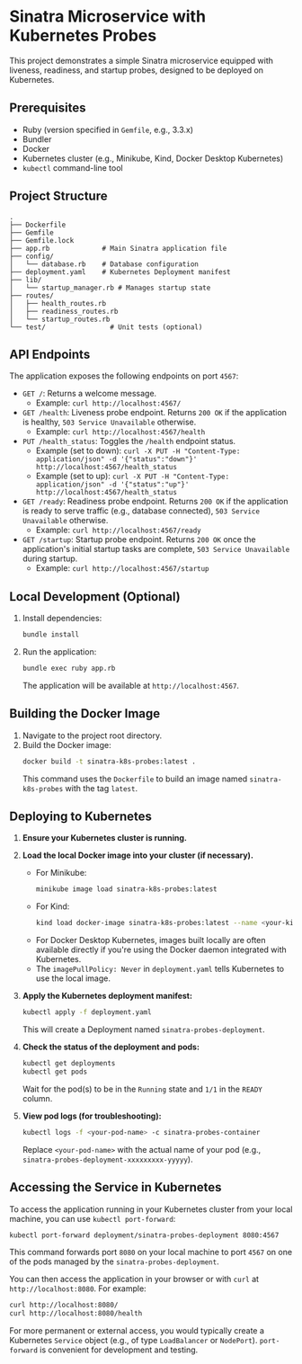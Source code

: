 # Sinatra Microservice with Kubernetes Probes

This project demonstrates a simple Sinatra microservice equipped with liveness, readiness, and startup probes, designed to be deployed on Kubernetes.

## Prerequisites

*   Ruby (version specified in `Gemfile`, e.g., 3.3.x)
*   Bundler
*   Docker
*   Kubernetes cluster (e.g., Minikube, Kind, Docker Desktop Kubernetes)
*   `kubectl` command-line tool

## Project Structure

```
.
├── Dockerfile
├── Gemfile
├── Gemfile.lock
├── app.rb             # Main Sinatra application file
├── config/
│   └── database.rb    # Database configuration
├── deployment.yaml    # Kubernetes Deployment manifest
├── lib/
│   └── startup_manager.rb # Manages startup state
├── routes/
│   ├── health_routes.rb
│   ├── readiness_routes.rb
│   └── startup_routes.rb
└── test/                # Unit tests (optional)
```

## API Endpoints

The application exposes the following endpoints on port `4567`:

*   `GET /`: Returns a welcome message.
    *   Example: `curl http://localhost:4567/`
*   `GET /health`: Liveness probe endpoint. Returns `200 OK` if the application is healthy, `503 Service Unavailable` otherwise.
    *   Example: `curl http://localhost:4567/health`
*   `PUT /health_status`: Toggles the `/health` endpoint status.
    *   Example (set to down): `curl -X PUT -H "Content-Type: application/json" -d '{"status":"down"}' http://localhost:4567/health_status`
    *   Example (set to up): `curl -X PUT -H "Content-Type: application/json" -d '{"status":"up"}' http://localhost:4567/health_status`
*   `GET /ready`: Readiness probe endpoint. Returns `200 OK` if the application is ready to serve traffic (e.g., database connected), `503 Service Unavailable` otherwise.
    *   Example: `curl http://localhost:4567/ready`
*   `GET /startup`: Startup probe endpoint. Returns `200 OK` once the application's initial startup tasks are complete, `503 Service Unavailable` during startup.
    *   Example: `curl http://localhost:4567/startup`

## Local Development (Optional)

1.  Install dependencies:
    ```bash
    bundle install
    ```
2.  Run the application:
    ```bash
    bundle exec ruby app.rb
    ```
    The application will be available at `http://localhost:4567`.

## Building the Docker Image

1.  Navigate to the project root directory.
2.  Build the Docker image:
    ```bash
    docker build -t sinatra-k8s-probes:latest .
    ```
    This command uses the `Dockerfile` to build an image named `sinatra-k8s-probes` with the tag `latest`.

## Deploying to Kubernetes

1.  **Ensure your Kubernetes cluster is running.**

2.  **Load the local Docker image into your cluster (if necessary).**
    *   For Minikube:
        ```bash
        minikube image load sinatra-k8s-probes:latest
        ```
    *   For Kind:
        ```bash
        kind load docker-image sinatra-k8s-probes:latest --name <your-kind-cluster-name>
        ```
    *   For Docker Desktop Kubernetes, images built locally are often available directly if you're using the Docker daemon integrated with Kubernetes.
    *   The `imagePullPolicy: Never` in `deployment.yaml` tells Kubernetes to use the local image.

3.  **Apply the Kubernetes deployment manifest:**
    ```bash
    kubectl apply -f deployment.yaml
    ```
    This will create a Deployment named `sinatra-probes-deployment`.

4.  **Check the status of the deployment and pods:**
    ```bash
    kubectl get deployments
    kubectl get pods
    ```
    Wait for the pod(s) to be in the `Running` state and `1/1` in the `READY` column.

5.  **View pod logs (for troubleshooting):**
    ```bash
    kubectl logs -f <your-pod-name> -c sinatra-probes-container
    ```
    Replace `<your-pod-name>` with the actual name of your pod (e.g., `sinatra-probes-deployment-xxxxxxxxx-yyyyy`).

## Accessing the Service in Kubernetes

To access the application running in your Kubernetes cluster from your local machine, you can use `kubectl port-forward`:

```bash
kubectl port-forward deployment/sinatra-probes-deployment 8080:4567
```

This command forwards port `8080` on your local machine to port `4567` on one of the pods managed by the `sinatra-probes-deployment`.

You can then access the application in your browser or with `curl` at `http://localhost:8080`. For example:

```bash
curl http://localhost:8080/
curl http://localhost:8080/health
```

For more permanent or external access, you would typically create a Kubernetes `Service` object (e.g., of type `LoadBalancer` or `NodePort`). `port-forward` is convenient for development and testing.